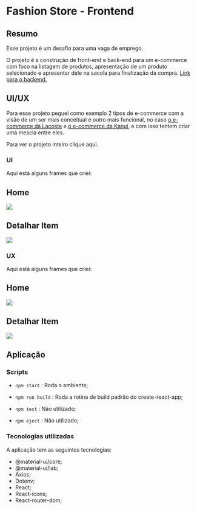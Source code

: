 # Fashion Store - Frontend

## Resumo

Esse projeto é um desafio para uma vaga de emprego.

O projeto é a construção de front-end e back-end para um e-commerce com foco na listagem de produtos, apresentação de um produto selecionado e apresentar dele na sacola para finalização da compra.
[Link para o backend.](https://github.com/GabrielStima/fashionstore-backend)

## UI/UX
Para esse projeto peguei como exemplo 2 tipos de e-commerce com a visão de um ser mais conceitual e outro mais funcional, no caso [o e-commerce da Lacoste](https://www.lacoste.com/br/) e [o e-commerce da Kanui](https://www.kanui.com.br/), e com isso tentem criar uma mescla entre eles.

Para ver o projeto inteiro clique aqui.

### UI
Aqui está alguns frames que criei:

## Home

![](./src/assets/UX/Home.png)

## Detalhar Item

![](./src/assets/UX/Detalhar-item.png)

### UX
Aqui está alguns frames que criei:

## Home

![](./src/assets/UX/Home-1.png)

## Detalhar Item

![](./src/assets/UX/Detalhar-item-1.png)

## Aplicação

### Scripts

 - `npm start` : Roda o ambiente; 
   
  - `npm run build` : Roda a rotina de build padrão do create-react-app;
  
  - `npm test` : Não utilizado;
  
  - `npm eject` : Não utilizado;

### Tecnologias utilizadas

A aplicação tem as seguintes tecnologias:

 - @material-ui/core; 
 - @material-ui/lab; 
 - Axios; 
 - Dotenv; 
 - React;
 - React-icons;
 - React-router-dom; 